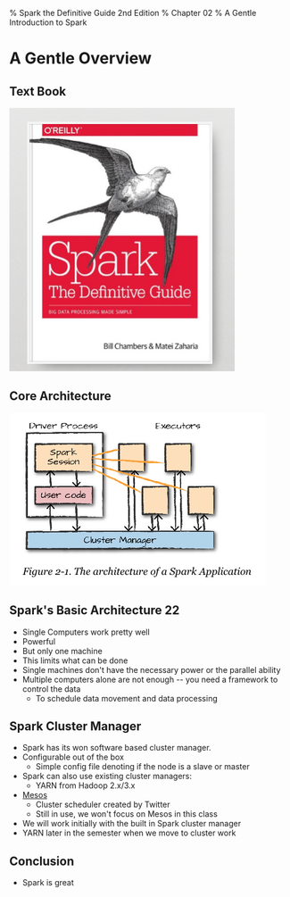 % Spark the Definitive Guide 2nd Edition
% Chapter 02
% A Gentle Introduction to Spark

# A Gentle Overview

## Text Book

![*itmd-521 textbook*](images/spark-book.png "Spark TextBook")

## Core Architecture

![*Spark Core Architecture*](images/fig-2-1.png "Spark Core Architecture Diagram")

## Spark's Basic Architecture 22

- Single Computers work pretty well
- Powerful
- But only one machine
- This limits what can be done
- Single machines don't have the necessary power or the parallel ability
- Multiple computers alone are not enough -- you need a framework to control the data
  - To schedule data movement and data processing

## Spark Cluster Manager

- Spark has its won software based cluster manager.  
- Configurable out of the box
  - Simple config file denoting if the node is a slave or master
- Spark can also use existing cluster managers:
  - YARN from Hadoop 2.x/3.x
- [Mesos](https://mesos.apache.org "Apache mesos web site")
  - Cluster scheduler created by Twitter
  - Still in use, we won't focus on Mesos in this class
- We will work initially with the built in Spark cluster manager
- YARN later in the semester when we move to cluster work

## Conclusion

- Spark is great
